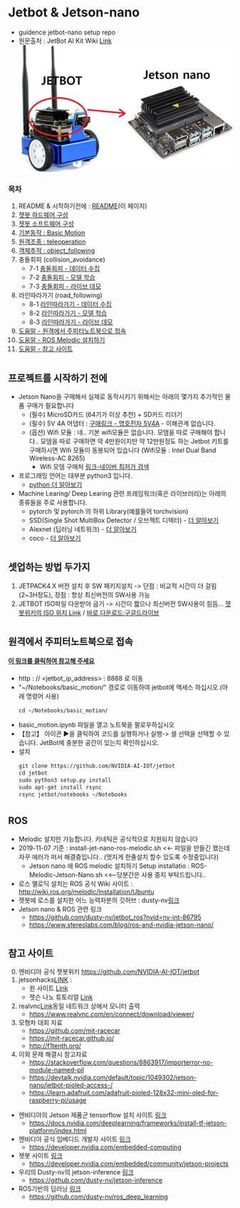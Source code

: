 # Jetbot & Jetson-nano
 - guidence  jetbot-nano setup repo
 - 원문출처 : JetBot AI Kit Wiki [Link](https://www.waveshare.com/wiki/JetBot_AI_Kit)
 ![](/img/jb.jpg)
 ### 목차
   1. README & 시작하기전에 : [README](\README.md)(이 페이지) 
   2. [젯봇 하드웨어 구성](/Docs/2_JETBOT_HW_SETUP.md)
   3. [젯봇 소프트웨어 구성](/Docs/3_JETBOT_SW_SETUP.md)
   4. [ 기본동작 : Basic Motion](/notebooks_deploy/basic_motion/BM_1_basic_motion.ipynb)
   5. [ 원격조종 : teleoperation](/notebooks_deploy/teleoperation/TOP_teleoperation.ipynb)
   6. [ 객체추적 : object_following](Docs/7_object_following.md)
   7. 충돌회피 (collision_avoidance)
      - 7-1 [ 충돌회피 - 데이터 수집 ](/notebooks_deploy/collision_avoidance/CA_1_data_collection.ipynb)
      - 7-2 [ 충돌회피 - 모델 학습 ](/notebooks_deploy/collision_avoidance/CA_2_train_model.ipynb)
      - 7-3 [ 충돌회피 - 라이브 데모 ](/notebooks_deploy/collision_avoidance/CA_3_live_demo.ipynb)
   8. 라인따라가기 (road_following)<!--(Docs/8_road_following.md)-->
      - 8-1 [라인따라가기 - 데이터 수집 ](/notebooks_deploy/road_following/RF_1_data_collection.ipynb)
      - 8-2 [라인따라가기 - 모델 학습 ](/notebooks_deploy/road_following/RF_2_train_model.ipynb)
      - 8-3 [라인따라가기 - 라이브 데모 ](/notebooks_deploy/road_following/RF_3_live_demo.ipynb)
   9. [도움말 - 원격에서 주피터노트북으로 접속](Docs)
   10. [도움말 - ROS Melodic 설치하기]()
   11. [도움말 - 참고 사이트]()
 # 
 ## 프로젝트를 시작하기 전에
 -  Jetson Nano을 구매해서 실제로 동작시키기 위해서는 아래의 몇가지 추가적인 물품 구매가 필요합니다
    - (필수) MicroSD카드 (64기가 이상 추천) + SD카드 리더기
    - (필수) 5V 4A 어댑터 : [구매링크 - 명호전자 5V4A](https://smartstore.naver.com/mhtech/products/4717183893?NaPm=ct%3Dk2oc94jk%7Cci%3Dc77bde10634bb8be81395c3976830508b9c9331c%7Ctr%3Dsls%7Csn%3D1059532%7Chk%3Dbf83484570075152a0e65ebfa4ab2489ea497471) - 이해관계 없습니다. 
    - (옵션) Wifi 모듈 : 네.. 기본 wifi모듈은 없습니다. 모뎀을 따로 구매해야 합니다.. 모뎀을 따로 구매하면 약 4만원이지만 약 12만원정도 하는 Jetbot 키트를 구매하시면 Wifi 모듈이 동봉되어 있습니다 (Wifi모듈 : Intel Dual Band Wireless-AC 8265)
         - Wifi 모뎀 구매처 [링크-네이버 최저가 검색](https://search.shopping.naver.com/search/all.nhn?query=Intel+Dual+Band+Wireless-AC+8265&frm=NVSCPRO)
 - 프로그래밍 언어는 대부분 python3 입니다.
    - [python 더 알아보기](https://docs.python.org/ko/3/reference/index.html)        
 - Machine Learing/ Deep Learing 관련 프레임워크(혹은 라이브러리)는 아래의 종류들을 주로 사용합니다.
    - pytorch 및 pytorch 의 하위 Library(예를들어  torchvision)
    - SSD(Single Shot MultiBox Detector / 오브젝트 디텍터) - [더 알아보기](https://m.blog.naver.com/sogangori/221007697796)
    - Alexnet (딥러닝 네트워크) - [더 알아보기](https://bskyvision.com/421)
    - coco - [더 알아보기](http://cocodataset.org/#home)
  #
  ## 셋업하는 방법 두가지
   1. JETPACK4.X 버전 설치 후 SW 패키지설치 -> 단점 : 비교적 시간이 더 걸림(2~3H정도), 장점 : 항상 최신버전의 SW사용 가능 
   2. JETBOT ISO파일 다운받아 굽기 -> 시간이 짧으나 최신버전 SW사용이 힘듬... [젯봇위키의 ISO 위치 Link](https://github.com/NVIDIA-AI-IOT/jetbot/wiki/software-setup#step-1---flash-jetbot-image-onto-sd-card)  /  [바로 다운로드:구글드라이브](https://drive.google.com/open?id=1GF2D814hkViwluZ5SgNKW56cQu_5Ekt5)
   
  # 
  ## 원격에서 주피터노트북으로 접속
   #### [이 링크를 클릭하여 참고해 주세요](https://github.com/NVIDIA-AI-IOT/jetbot/wiki/software-setup#step-5---install-latest-software-optional)
   - http : // <jetbot_ip_address> : 8888 로 이동
   - "~/Notebooks/basic_motion/" 경로로 이동하여 jetbot에 액세스 하십시오.(아래 명령어 사용)
      ```
      cd ~/Notebooks/basic_motion/ 
      ```
   - basic_motion.ipynb 파일을 열고 노트북을 팔로우하십시오
   - 【참고】 아이콘 ▶을 클릭하여 코드를 실행하거나 실행-> 셀 선택을 선택할 수 있습니다. JetBot에 충분한 공간이 있는지 확인하십시오.
   - 설치
     ```
     git clone https://github.com/NVIDIA-AI-IOT/jetbot
     cd jetbot
     sudo python3 setup.py install
     sudo apt-get install rsync
     rsync jetbot/notebooks ~/Notebooks
     ```
  # 
  ## ROS 
   - Melodic 설치만 가능합니다. 키네틱은 공식적으로 지원되지 않습니다
   - 2019-11-07 기준 : install-jet-nano-ros-melodic.sh <<- 파일을 만들긴 했는데 자꾸 에러가 떠서 해결중입니다.. (멋지게 한줄설치 할수 있도록 수정중입니다)
     - Jetson nano 에 ROS melodic 설치하기 Setup installatio : ROS-Melodic-Jetson-Nano.sh <<--당분간은 사용 중지 부탁드립니다.. 
   - 로스 멜로딕 설치는 ROS 공식 Wiki 사이트 : http://wiki.ros.org/melodic/Installation/Ubuntu
   - 젯봇에 로스를 설치한 어느 능력자분의 깃허브 : dusty-nv[링크](https://github.com/dusty-nv/jetbot_ros?nvid=nv-int-86795)
   - Jetson nano & ROS 관련 링크
     - https://github.com/dusty-nv/jetbot_ros?nvid=nv-int-86795
     - https://www.stereolabs.com/blog/ros-and-nvidia-jetson-nano/
  # 
  ## 참고 사이트
  0. 엔비디아 공식 젯봇위키 https://github.com/NVIDIA-AI-IOT/jetbot
  1. jetsonhacks[LINK](https://www.jetsonhacks.com/) : 
     - 원 사이트 [Link](https://www.jetsonhacks.com/)
     - 젯슨 나노 튜토리얼 [Link](https://www.jetsonhacks.com/category/tutorial/)
  2. realvnc[Link](https://www.realvnc.com/en/connect/download/viewer/)동일 네트워크 상에서 모니터 출력
     - https://www.realvnc.com/en/connect/download/viewer/  
  3. 모형차 대회 자료 
     - https://github.com/mit-racecar
     - https://mit-racecar.github.io/
     - http://f1tenth.org/
  4. 이외 문제 해결시 참고자료 
     - https://stackoverflow.com/questions/8863917/importerror-no-module-named-pil
     - https://devtalk.nvidia.com/default/topic/1049302/jetson-nano/jetbot-pioled-access-/
     - https://learn.adafruit.com/adafruit-pioled-128x32-mini-oled-for-raspberry-pi/usage
  - 엔비디아의 Jetson 제품군 tensorflow 설치 사이트 [링크](https://docs.nvidia.com/deeplearning/frameworks/install-tf-jetson-platform/index.html)
    - https://docs.nvidia.com/deeplearning/frameworks/install-tf-jetson-platform/index.html
  - 엔비디아 공식 임베디드 개발자 사이트 [링크](https://developer.nvidia.com/embedded-computing)
    - https://developer.nvidia.com/embedded-computing
  - 젯봇 사이트 [링크](https://developer.nvidia.com/embedded/community/jetson-projects)
    - https://developer.nvidia.com/embedded/community/jetson-projects
  - 우리의 Dusty-nv의 jetson-inference [링크](https://github.com/dusty-nv/jetson-inference)
    - https://github.com/dusty-nv/jetson-inference
  - ROS기반의 딥러닝 [링크](https://github.com/dusty-nv/ros_deep_learning)
    - https://github.com/dusty-nv/ros_deep_learning
